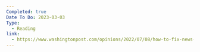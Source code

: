 ```yaml
---
Completed: true
Date To Do: 2023-03-03
Type:
  - Reading
link:
  - https://www.washingtonpost.com/opinions/2022/07/08/how-to-fix-news-media/?utm_source=pocket_saves
---
```

